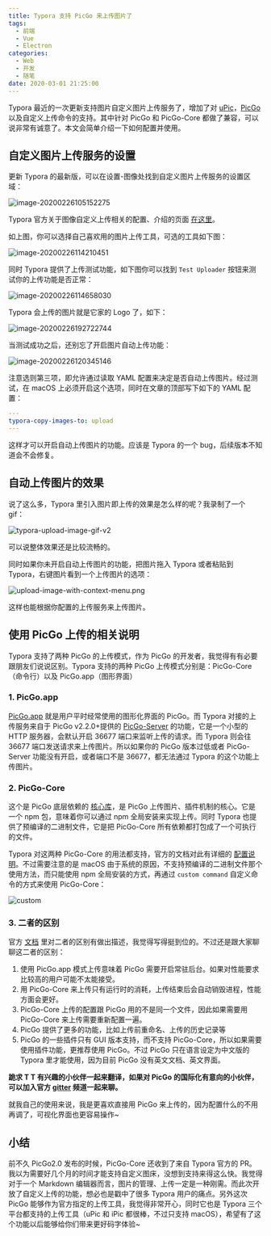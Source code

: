 ```yaml
---
title: Typora 支持 PicGo 来上传图片了
tags: 
  - 前端
  - Vue
  - Electron
categories:
  - Web
  - 开发
  - 随笔
date: 2020-03-01 21:25:00
---
```


Typora 最近的一次更新支持图片自定义图片上传服务了，增加了对 [uPic](https://github.com/gee1k/uPic)，[PicGo](https://github.com/Molunerfinn/PicGo) 以及自定义上传命令的支持。其中针对 PicGo 和 PicGo-Core 都做了兼容，可以说非常有诚意了。本文会简单介绍一下如何配置并使用。

<!-- more -->

## 自定义图片上传服务的设置

更新 Typora 的最新版，可以在设置-图像处找到自定义图片上传服务的设置区域：

![image-20200226105152275](https://cdn.jsdelivr.net/gh/Molunerfinn/test/blog/typora-image-setting.png)

Typora 官方关于图像自定义上传相关的配置、介绍的页面 [在这里](https://support.typora.io/Upload-Image/)。

如上图，你可以选择自己喜欢用的图片上传工具，可选的工具如下图：

![image-20200226114210451](https://cdn.jsdelivr.net/gh/Molunerfinn/test/blog/upload.png)

同时 Typora 提供了上传测试功能，如下图你可以找到 `Test Uploader` 按钮来测试你的上传功能是否正常：

![image-20200226114658030](https://cdn.jsdelivr.net/gh/Molunerfinn/test/blog/typora-test-upload.png)

Typora 会上传的图片就是它家的 Logo 了，如下：

![image-20200226192722744](https://cdn.jsdelivr.net/gh/Molunerfinn/test/blog/image-20200226192722744.png)

当测试成功之后，还别忘了开启图片自动上传功能：

![image-20200226120345146](https://cdn.jsdelivr.net/gh/Molunerfinn/test/blog/typora-image-settings.png)

注意选则第三项，即允许通过读取 YAML 配置来决定是否自动上传图片。经过测试，在 macOS 上必须开启这个选项，同时在文章的顶部写下如下的 YAML 配置：

```yaml
---
typora-copy-images-to: upload
---
```

这样才可以开启自动上传图片的功能。应该是 Typora 的一个 bug，后续版本不知道会不会修复。

## 自动上传图片的效果

说了这么多，Typora 里引入图片即上传的效果是怎么样的呢？我录制了一个 gif：

![typora-upload-image-gif-v2](https://cdn.jsdelivr.net/gh/Molunerfinn/test/blog/typora-upload-image-gif-v2.gif)

可以说整体效果还是比较流畅的。

同时如果你未开启自动上传图片的功能，把图片拖入 Typora 或者粘贴到 Typora，右键图片看到一个上传图片的选项：

![upload-image-with-context-menu.png](https://cdn.jsdelivr.net/gh/Molunerfinn/test/blog/upload-image-with-context-menu.png)

这样也能根据你配置的上传服务来上传图片。

## 使用 PicGo 上传的相关说明

Typora 支持了两种 PicGo 的上传模式，作为 PicGo 的开发者，我觉得有有必要跟朋友们说说区别。Typora 支持的两种 PicGo 上传模式分别是：PicGo-Core（命令行）以及 PicGo.app（图形界面）

### 1. PicGo.app

[PicGo.app](https://github.com/Molunerfinn/PicGo) 就是用户平时经常使用的图形化界面的 PicGo。而 Typora 对接的上传服务来自于 PicGo v2.2.0+提供的 [PicGo-Server](https://picgo.github.io/PicGo-Doc/zh/guide/advance.html#picgo-server) 的功能，它是一个小型的 HTTP 服务器，会默认开启 36677 端口来监听上传的请求。而 Typora 则会往 36677 端口发送请求来上传图片。所以如果你的 PicGo 版本过低或者 PicGo-Server 功能没有开启，或者端口不是 36677，都无法通过 Typora 的这个功能上传图片。

### 2. PicGo-Core

这个是 PicGo 底层依赖的 [核心库](https://github.com/PicGo/PicGo-Core)，是 PicGo 上传图片、插件机制的核心。它是一个 npm 包，意味着你可以通过 npm 全局安装来实现上传。同时 Typora 也提供了预编译的二进制文件，它是把 PicGo-Core 所有依赖都打包成了一个可执行的文件。

Typora 对这两种 PicGo-Core 的用法都支持，官方的文档对此有详细的 [配置说明](https://support.typora.io/Upload-Image/#config-picgo-core)。不过需要注意的是 macOS 由于系统的原因，不支持预编译的二进制文件那个使用方法，而只能使用 npm 全局安装的方式，再通过 `custom command` 自定义命令的方式来使用 PicGo-Core：

![custom](https://cdn.jsdelivr.net/gh/Molunerfinn/test/blog/custom.png)

### 3. 二者的区别

官方 [文档](https://support.typora.io/Upload-Image/#difference-between-picgoapp-and-picgo-core-command-line) 里对二者的区别有做出描述，我觉得写得挺到位的。不过还是跟大家聊聊这二者的区别：

1. 使用 PicGo.app 模式上传意味着 PicGo 需要开启常驻后台。如果对性能要求比较高的用户可能不太能接受。
2. 用 PicGo-Core 来上传只有运行时的消耗，上传结束后会自动销毁进程，性能方面会更好。
3. PicGo-Core 上传的配置跟 PicGo 用的不是同一个文件，因此如果需要用 PicGo-Core 来上传需要重新配置一遍。
4. PicGo 提供了更多的功能，比如上传前重命名、上传的历史记录等
5. PicGo 的一些插件只有 GUI 版本支持，而不支持 PicGo-Core，所以如果需要使用插件功能，更推荐使用 PicGo。不过 PicGo 只在语言设定为中文版的 Typora 里才能使用，因为目前 PicGo 没有英文文档、英文界面。

**跪求 T T 有兴趣的小伙伴一起来翻译，如果对 PicGo 的国际化有意向的小伙伴，可以加入官方 [gitter](https://gitter.im/picgo-all/PicGo?utm_source=share-link&utm_medium=link&utm_campaign=share-link) 频道一起来聊。**

就我自己的使用来说，我是更喜欢直接用 PicGo 来上传的，因为配置什么的不用再调了，可视化界面也更容易操作~

## 小结

前不久 PicGo2.0 发布的时候，PicGo-Core 还收到了来自 Typora 官方的 PR。我以为需要好几个月的时间才能支持自定义图床，没想到支持来得这么快。我觉得对于一个 Markdown 编辑器而言，图片的管理、上传一定是一种刚需。而此次开放了自定义上传的功能，想必也是戳中了很多 Typora 用户的痛点。另外这次 PicGo 能够作为官方指定的上传工具，我觉得非常开心，同时它也是 Typora 三个平台都支持的上传工具（uPic 和 iPic 都很棒，不过只支持 macOS），希望有了这个功能以后能够给你们带来更好码字体验~
